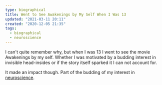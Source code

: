 ```yaml
---
type: biographical
title: Went to See Awakenings by My Self When I Was 13
updated: "2021-03-11 20:11"
created: "2020-12-05 21:35"
tags:
  - biographical
  - neuroscience
---
```


I can't quite remember why, but when I was 13 I went to see the movie Awakenings by my self. Whether I was motivated by a budding interest in invisible head-insides or if the story itself sparked it I can not account for. 

It made an impact though. Part of the budding of my interest in [neuroscience](neuroscience%20MOC.md).
